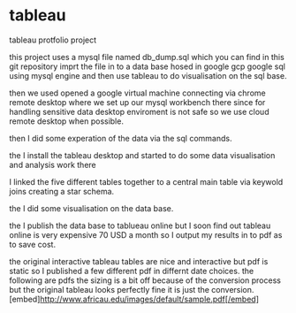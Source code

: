 # tableau
tableau protfolio project

this project uses a mysql file named db_dump.sql which you can find in this git repository imprt the file in to a data base hosed in google gcp google sql using mysql engine and then use tableau to do visualisation on the sql
base.

then we used opened a google virtual machine connecting via chrome remote desktop where we set up our mysql workbench there since for handling sensitive data desktop enviroment is not safe so we use cloud remote desktop when possible.

then I did some experation of the data via the sql commands.

the I install the tableau desktop and started to do some data visualisation and analysis work there

I linked the five different tables together to a central main table via keywold joins creating a star schema.

the I did some visualisation on the data base. 

the I publish the data base to tablueau online but I soon find out tableau online is very expensive 70 USD a month so I output my results in to pdf as to save cost.

the original interactive tableau tables are nice and interactive but pdf is static so I published a few different pdf in differnt date choices. the following are pdfs the sizing is a bit off because of the conversion process but the original tableau looks perfectly fine it is just the conversion.
[embed]http://www.africau.edu/images/default/sample.pdf[/embed]
